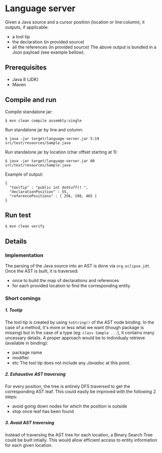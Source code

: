 # Language server

Given a Java source and a cursor position (location or line:column), it outputs, if applicable:
- a tool tip
- the declaration (in provided source)
- all the references (in provided source)
The above output is bundled in a Json payload (see example bellow).

## Prerequisites

- Java 8 (JDK)
- Maven

## Compile and run

Compile standalone jar:
```
$ mvn clean compile assembly:single
```

Run standalone jar by line and column:
```
$ java -jar target/language-server.jar 5:19 src/test/resources/Sample.java
```

Run standalone jar by location (char offset starting at 1):
```
$ java -jar target/language-server.jar 60 src/test/resources/Sample.java
```

Example of output:
```
{
  "toolTip" : "public int doStuff() ",
  "declarationPosition" : 55,
  "referencePositions" : [ 256, 298, 465 ]
}
```

## Run test

```
$ mvn clean verify
```

## Details

### Implementation
The parsing of the Java source into an AST is done via `org.eclipse.jdt`. Once the AST is built, it is traversed:
- once to build the map of declarations and references
- for each provided location to find the corresponding entity

### Short comings

##### 1. Tootip
The tool tip is created by using `toString()` of the AST node binding. In the case of a method, it's more or less what we want (though package is missing) but in the case of a type (eg: `class Sample ...`), it contains many uncessary details. A proper approach would be to individualy retrieve (available in binding):
  - package name
  - modifier
  - etc
The tool tip does not include any _Javadoc_ at this point.

##### 2. Exhaustive AST traversing
For every position, the tree is entirely DFS traversed to get the corresponding AST leaf. This could easily be improved with the following 2 steps:
  - avoid going down nodes for which the position is outside
  - stop once leaf has been found

##### 3. Avoid AST traversing
Instead of traversing the AST tree for each location, a Binary Search Tree could be built intially. This would allow efficient access to entity information for each given location.
